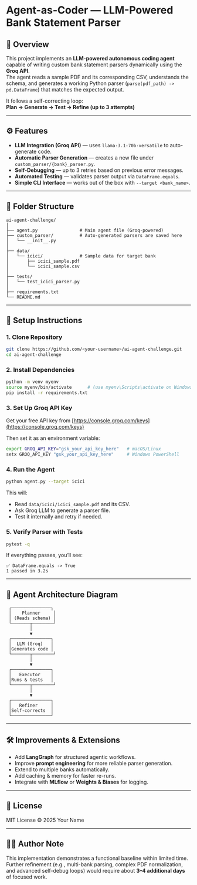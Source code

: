 # Agent-as-Coder — LLM-Powered Bank Statement Parser

## 🧠 Overview
This project implements an **LLM-powered autonomous coding agent** capable of writing custom bank statement parsers dynamically using the **Groq API**.  
The agent reads a sample PDF and its corresponding CSV, understands the schema, and generates a working Python parser (`parse(pdf_path) -> pd.DataFrame`) that matches the expected output.

It follows a self-correcting loop:  
**Plan → Generate → Test → Refine (up to 3 attempts)**

---

## ⚙️ Features
- **LLM Integration (Groq API)** — uses `llama-3.1-70b-versatile` to auto-generate code.  
- **Automatic Parser Generation** — creates a new file under `custom_parser/{bank}_parser.py`.  
- **Self-Debugging** — up to 3 retries based on previous error messages.  
- **Automated Testing** — validates parser output via `DataFrame.equals`.  
- **Simple CLI Interface** — works out of the box with `--target <bank_name>`.

---

## 🧩 Folder Structure
```
ai-agent-challenge/
│
├── agent.py                # Main agent file (Groq-powered)
├── custom_parser/          # Auto-generated parsers are saved here
│   └── __init__.py
│
├── data/
│   └── icici/              # Sample data for target bank
│       ├── icici_sample.pdf
│       └── icici_sample.csv
│
├── tests/
│   └── test_icici_parser.py
│
├── requirements.txt
└── README.md
```

---

## 🚀 Setup Instructions

### 1. Clone Repository
```bash
git clone https://github.com/<your-username>/ai-agent-challenge.git
cd ai-agent-challenge
```

### 2. Install Dependencies
```bash
python -m venv myenv
source myenv/bin/activate      # (use myenv\Scripts\activate on Windows)
pip install -r requirements.txt
```

### 3. Set Up Groq API Key
Get your free API key from [https://console.groq.com/keys](https://console.groq.com/keys)

Then set it as an environment variable:
```bash
export GROQ_API_KEY="gsk_your_api_key_here"   # macOS/Linux
setx GROQ_API_KEY "gsk_your_api_key_here"     # Windows PowerShell
```

### 4. Run the Agent
```bash
python agent.py --target icici
```

This will:
- Read `data/icici/icici_sample.pdf` and its CSV.  
- Ask Groq LLM to generate a parser file.  
- Test it internally and retry if needed.  

### 5. Verify Parser with Tests
```bash
pytest -q
```

If everything passes, you’ll see:
```
✅ DataFrame.equals -> True
1 passed in 3.2s
```

---

## 🧩 Agent Architecture Diagram
```
 ┌───────────────┐
 │    Planner     │
 │ (Reads schema) │
 └───────┬────────┘
         │
         ▼
 ┌───────────────┐
 │  LLM (Groq)   │
 │Generates code │
 └───────┬────────┘
         │
         ▼
 ┌───────────────┐
 │   Executor    │
 │Runs & tests   │
 └───────┬────────┘
         │
         ▼
 ┌───────────────┐
 │   Refiner     │
 │Self-corrects  │
 └───────────────┘
```

---

## 🛠️ Improvements & Extensions
- Add **LangGraph** for structured agentic workflows.  
- Improve **prompt engineering** for more reliable parser generation.  
- Extend to multiple banks automatically.  
- Add caching & memory for faster re-runs.  
- Integrate with **MLflow** or **Weights & Biases** for logging.

---

## 🧾 License
MIT License © 2025 Your Name

---

## 🙋‍♂️ Author Note
This implementation demonstrates a functional baseline within limited time.  
Further refinement (e.g., multi-bank parsing, complex PDF normalization, and advanced self-debug loops) would require about **3–4 additional days** of focused work.
